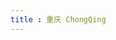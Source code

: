 ```yaml
---
title : 重庆 ChongQing 
---
```


<travel-StrokeHref :data="[
        '重庆市重庆北站',
        '重庆市解放碑',
        '重庆市洪崖洞',
        '重庆市李子坝地铁站',
        '重庆市鹅岭公园',
        '重庆市磁器口古镇',
        '重庆市四川美术学院(黄桷坪校区)',
        '重庆市皇冠大扶梯',
        '重庆市人民大礼堂',
        '重庆市江北区观音桥步行街',
        '重庆市南岸区上新街4号长江索道',
        '重庆市渝中区接圣街8号来福士',
    ]"/>